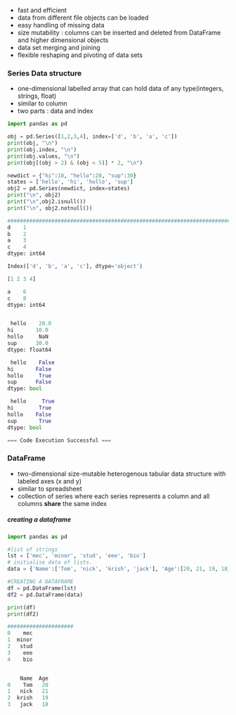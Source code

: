 - fast and efficient
- data from different file objects can be loaded
- easy handling of missing data
- size mutability : columns can be inserted and deleted from DataFrame and higher dimensional objects
- data set merging and joining
- flexible reshaping and pivoting of data sets

### Series Data structure
- one-dimensional labelled array that can hold data of any type(integers, strings, float) 
- similar to column
- two parts : data and index

```python
import pandas as pd

obj = pd.Series([1,2,3,4], index=['d', 'b', 'a', 'c'])
print(obj, "\n")
print(obj.index, "\n")
print(obj.values, "\n")
print(obj[(obj > 2) & (obj < 5)] * 2, "\n")

newdict = {"hi":10, "hello":20, "sup":30}
states = ['hello', 'hi', 'hollo', 'sup'] 
obj2 = pd.Series(newdict, index=states)
print("\n", obj2)
print("\n",obj2.isnull())
print("\n", obj2.notnull())

##################################################################################
d    1
b    2
a    3
c    4
dtype: int64 

Index(['d', 'b', 'a', 'c'], dtype='object') 

[1 2 3 4] 

a    6
c    8
dtype: int64 


 hello    20.0
hi       10.0
hollo     NaN
sup      30.0
dtype: float64

 hello    False
hi       False
hollo     True
sup      False
dtype: bool

 hello     True
hi        True
hollo    False
sup       True
dtype: bool

=== Code Execution Successful ===
```

### DataFrame
- two-dimensional size-mutable heterogenous tabular data structure with labeled axes (x and y)
- similar to spreadsheet
- collection of series where each series represents a column and all columns **share** the same index

##### creating a dataframe
```python
import pandas as pd

#list of strings
lst = ['mec', 'minor', 'stud', 'eee', 'bio']
# initialise data of lists.
data = {'Name':['Tom', 'nick', 'krish', 'jack'], 'Age':[20, 21, 19, 18]}

#CREATING A DATAFRAME
df = pd.DataFrame(lst)
df2 = pd.DataFrame(data)

print(df)
print(df2)

#####################
0    mec
1  minor
2   stud
3    eee
4    bio


    Name  Age
0    Tom   20
1   nick   21
2  krish   19
3   jack   18
```